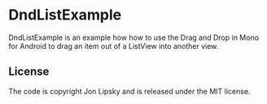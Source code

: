 DndListExample
==============

DndListExample is an example how how to use the Drag and Drop in Mono for Android to drag an item out of a ListView into another view.

License
-------

The code is copyright Jon Lipsky and is released under the MIT license.
